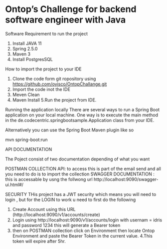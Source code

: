# Ontop’s Challenge for backend software engineer with Java

Software Requirement to run the project

1. Install JAVA 11 
2. Spring 2.5.0
3. Maven 3
4. Install PostgresSQL 

How to import the project to your IDE
1. Clone the code form git ropository using https://github.com/oyisco/OntopChallange.git
2. Import the code inot the IDE 
3. Meven Clean 
4. Maven Install
5.Run the project from IDE.

Running the application locally
There are several ways to run a Spring Boot application on your local machine. One way is to execute the main method in the de.codecentric.springbootsample.Application class from your IDE.

Alternatively you can use the Spring Boot Maven plugin like so

mvn spring-boot:run

API DOCUMENTATION 

The Poject consist of two documentation depending of what you want 

POSTMAN COLLECTION API: to access this is part of the email send and all you need to do is to import the collection
SWAGGER DOCUMENTATION : this is accessable by usng the follwong url  http://localhost:9090/swagger-ui.html#/


SECURITY 
THis project has a JWT security which means you will need to login , but for the LOGIN to work u need to first do the following
1. Create Account using this URL (http://localhost:9090/v1/accounts/create) 
2. Login using  http://localhost:9090/v1/accounts/login with usernam = idris and password 1234 this will generate a Bearer token 
3. then on POSTMAN collection click on Environment then locate Ontop Environment and paste the Bearer Token in the current value. 
4.This token will expire after 5hr.

